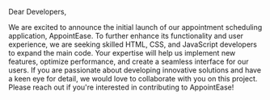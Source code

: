 Dear Developers,

We are excited to announce the initial launch of our appointment scheduling application, AppointEase. To further enhance its functionality and user experience, we are seeking skilled HTML, CSS, and JavaScript developers to expand the main code. Your expertise will help us implement new features, optimize performance, and create a seamless interface for our users. If you are passionate about developing innovative solutions and have a keen eye for detail, we would love to collaborate with you on this project. Please reach out if you're interested in contributing to AppointEase!
